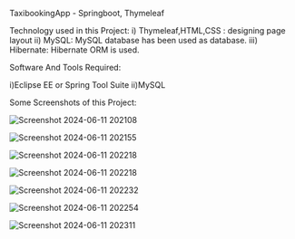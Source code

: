TaxibookingApp - Springboot, Thymeleaf


Technology used in this Project:
i) Thymeleaf,HTML,CSS : designing page layout
ii) MySQL: MySQL database has been used as database.
iii) Hibernate: Hibernate ORM is used.


Software And Tools Required:

i)Eclipse EE or Spring Tool Suite
ii)MySQL

Some Screenshots of this Project:


![Screenshot 2024-06-11 202108](https://github.com/abhishekdeshmukh2306/Taxibooking/assets/135852428/1bb0ae72-8e77-4b8b-a2bc-8d71bb945d40)


![Screenshot 2024-06-11 202155](https://github.com/abhishekdeshmukh2306/Taxibooking/assets/135852428/8b76f48e-9eac-4000-ac77-59bbd06b92af)


![Screenshot 2024-06-11 202218](https://github.com/abhishekdeshmukh2306/Taxibooking/assets/135852428/38e90c69-4bb9-4a57-9c3c-5d19f5a8c244)


![Screenshot 2024-06-11 202218](https://github.com/abhishekdeshmukh2306/Taxibooking/assets/135852428/fb23e669-a0fe-47fc-ac8a-9f71d735eca2)


![Screenshot 2024-06-11 202232](https://github.com/abhishekdeshmukh2306/Taxibooking/assets/135852428/a1de1c10-e52e-4047-b0d4-d0aab87c303e)


![Screenshot 2024-06-11 202254](https://github.com/abhishekdeshmukh2306/Taxibooking/assets/135852428/61d1d218-4176-43e5-b9a9-042b3bc36e9b)


![Screenshot 2024-06-11 202311](https://github.com/abhishekdeshmukh2306/Taxibooking/assets/135852428/ce3237e3-f27b-4cdb-8963-440d3cb74f7a)










